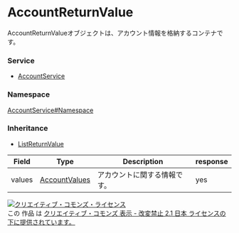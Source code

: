 

# AccountReturnValue

AccountReturnValueオブジェクトは、アカウント情報を格納するコンテナです。

### Service

+ [AccountService](../../services/AccountService.md)

### Namespace

[AccountService#Namespace](../../services/AccountService.md#namespace)

### Inheritance

+ [ListReturnValue](../Common/ListReturnValue.md)

| Field | Type | Description | response |
| ----- | ---- | ----------- | -------- |
| values | [AccountValues](./AccountValues.md) | アカウントに関する情報です。 | yes | |

<a rel="license" href="http://creativecommons.org/licenses/by-nd/2.1/jp/"><img alt="クリエイティブ・コモンズ・ライセンス" style="border-width:0" src="https://i.creativecommons.org/l/by-nd/2.1/jp/88x31.png" /></a><br />この 作品 は <a rel="license" href="http://creativecommons.org/licenses/by-nd/2.1/jp/">クリエイティブ・コモンズ 表示 - 改変禁止 2.1 日本 ライセンスの下に提供されています。</a>
